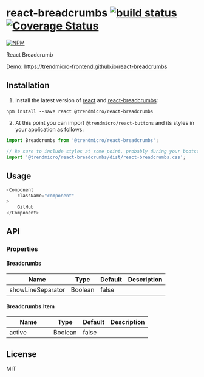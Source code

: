 # react-breadcrumbs [![build status](https://travis-ci.org/trendmicro-frontend/react-breadcrumbs.svg?branch=master)](https://travis-ci.org/trendmicro-frontend/react-breadcrumbs) [![Coverage Status](https://coveralls.io/repos/github/trendmicro-frontend/react-breadcrumbs/badge.svg?branch=master)](https://coveralls.io/github/trendmicro-frontend/react-breadcrumbs?branch=master)

[![NPM](https://nodei.co/npm/@trendmicro/react-breadcrumbs.png?downloads=true&stars=true)](https://nodei.co/npm/@trendmicro/react-breadcrumbs/)

React Breadcrumb

Demo: https://trendmicro-frontend.github.io/react-breadcrumbs

## Installation

1. Install the latest version of [react](https://github.com/facebook/react) and [react-breadcrumbs](https://github.com/trendmicro-frontend/react-breadcrumbs):

  ```
  npm install --save react @trendmicro/react-breadcrumbs
  ```

2. At this point you can import `@trendmicro/react-buttons` and its styles in your application as follows:

  ```js
  import Breadcrumbs from '@trendmicro/react-breadcrumbs';

  // Be sure to include styles at some point, probably during your bootstraping
  import '@trendmicro/react-breadcrumbs/dist/react-breadcrumbs.css';
  ```

## Usage

```js
<Component
    className="component"
>
    GitHub
</Component>
```


## API

### Properties

#### Breadcrumbs

<table class="table table-bordered table-striped">
  <thead>
    <tr>
      <th style="width: 100px;">Name</th>
      <th style="width: 50px;">Type</th>
      <th>Default</th>
      <th>Description</th>
    </tr>
  </thead>
  <tbody>
    <tr>
      <td>showLineSeparator</td>
      <td>Boolean</td>
      <td>false</td>
      <td></td>
    </tr>
  </tbody>
</table>

#### Breadcrumbs.Item

<table class="table table-bordered table-striped">
  <thead>
    <tr>
      <th style="width: 100px;">Name</th>
      <th style="width: 50px;">Type</th>
      <th>Default</th>
      <th>Description</th>
    </tr>
  </thead>
  <tbody>
    <tr>
      <td>active</td>
      <td>Boolean</td>
      <td>false</td>
      <td></td>
    </tr>
  </tbody>
</table>

## License

MIT
